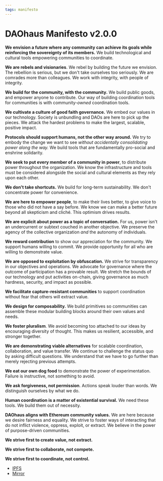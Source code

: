 ```yaml
---
tags: manifesto
---
```


# DAOhaus Manifesto v2.0.0

**We envision a future where any community can achieve its goals while reinforcing the sovereignty of its members.** We build technological and cultural tools empowering communities to coordinate.

**We are rebels and visionaries**. We rebel by building the future we envision. The rebellion is serious, but we don't take ourselves too seriously. We are comrades more than colleagues. We work with integrity, with people of integrity.

**We build for the community, with the community.** We build public goods, and empower anyone to contribute. Our way of building coordination tools for communities is with community-_owned_ coordination tools.

**We cultivate a culture of good faith governance.** We embed our values in our technology. Society is unbundling and DAOs are here to pick up the pieces. We attack the hardest problems to make the largest, scalable, positive impact.

**Protocols should support humans, not the other way around.** We try to embody the change we want to see _without accidentally consolidating power along the way._ We build tools that are fundamentally pro-social and enshrine solidarity.

**We seek to put every member of a community in power**, to distribute power throughout the organization. We know the infrastructure and tools must be considered alongside the social and cultural elements as they rely upon each other.

**We don't take shortcuts.** We build for long-term sustainability. We don't concentrate power for convenience.

**We are here to empower people**, to make their lives better, to give voice to those who did not have a say before. We know we can make a better future beyond all skepticism and cliché. This optimism drives results.

**We are explicit about power as a topic of conversation.** For us, power isn't an undercurrent or subtext couched in another objective. We preserve the agency of the collective organization _and_ the autonomy of individuals.

**We reward contribution** to show our appreciation for the community. We support humans willing to commit. We provide opportunity for all who are willing to demonstrate value.

**We are opposed to exploitation by obfuscation.** We strive for transparency in our objectives and operations. We advocate for governance where the outcome of participation has a provable result. We stretch the bounds of our technology and put activities on-chain, giving governance as much hardness, security, and impact as possible.

**We facilitate capture-resistant communities** to support coordination without fear that others will extract value.

**We design for composability.** We build primitives so communities can assemble these modular building blocks around their own values and needs.

**We foster pluralism**. We avoid becoming too attached to our ideas by encouraging diversity of thought. This makes us resilient, accessible, and stronger together.

**We are demonstrating viable alternatives** for scalable coordination, collaboration, and value transfer. We continue to challenge the status quo by asking difficult questions. We understand that we have to go further than merely rejecting previous attempts.

**We eat our own dog food** to demonstrate the power of experimentation. Failure is instructive, not something to avoid.

**We ask forgiveness, not permission**. Actions speak louder than words. We distinguish ourselves by what we do.

**Human coordination is a matter of existential survival.** We need these tools. We build them out of necessity.

**DAOhaus aligns with Ethereum community values.** We are here because we desire fairness and equality. We strive to foster ways of interacting that do not inflict violence, oppress, exploit, or extract. We believe in the power of purpose-driven communities.

**We strive first to create value, not extract.**

**We strive first to collaborate, not compete.**

**We strive first to coordinate, not control.**

- [IPFS](https://ipfs.io/ipfs/QmS3KKyqirVBEjnd3Q8TbSqQHTP2fYur6qWb9JR9Fa2ffD)
- [Mirror](https://daohaus.mirror.xyz/0NEWxKEKAhR2lDpSaG9aTPTv0Xwo1uynTetajbvurnw)
